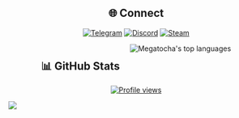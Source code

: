 <div align="center">
<h2>🌐 Connect</h2>

[![Telegram](https://img.shields.io/badge/Tochka!-2CA5E0?logo=telegram&logoColor=white&style=for-the-badge)](https://t.me/megatocha)
[![Discord](https://img.shields.io/badge/megatochka-%237289DA.svg?logo=discord&logoColor=white&style=for-the-badge)](https://discord.gg/28gAgc4Q)
[![Steam](https://img.shields.io/badge/テトラヒドロカンナビ-%23000000.svg?logo=steam&logoColor=white&style=for-the-badge)](https://steamcommunity.com/profiles/76561199059158883/)

</div>

<div style="display: flex; justify-content: center; gap: 20px;" align="center">
  <h2>📊 GitHub Stats</h2>
  <img src="https://github-readme-stats.vercel.app/api/top-langs/?username=megatocha&layout=compact&theme=buefy&hide_border=true" alt="Megatocha's top languages" />
</div>
<div align="center">
  <a href="https://komarev.com/ghpvc/?username=megatocha&color=green&style=for-the-badge">
    <img src="https://komarev.com/ghpvc/?username=megatocha&color=green&style=for-the-badge&label=👀+Profile+Views" alt="Profile views">
  </a>
</div>

![](https://hit.yhype.me/github/profile?account_id=127956346)
